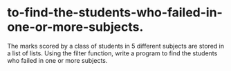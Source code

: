 # to-find-the-students-who-failed-in-one-or-more-subjects.
The marks scored by a class of students in 5 different subjects are stored in a list of lists. Using the filter function, write a program to find the students who failed in one or more subjects.
